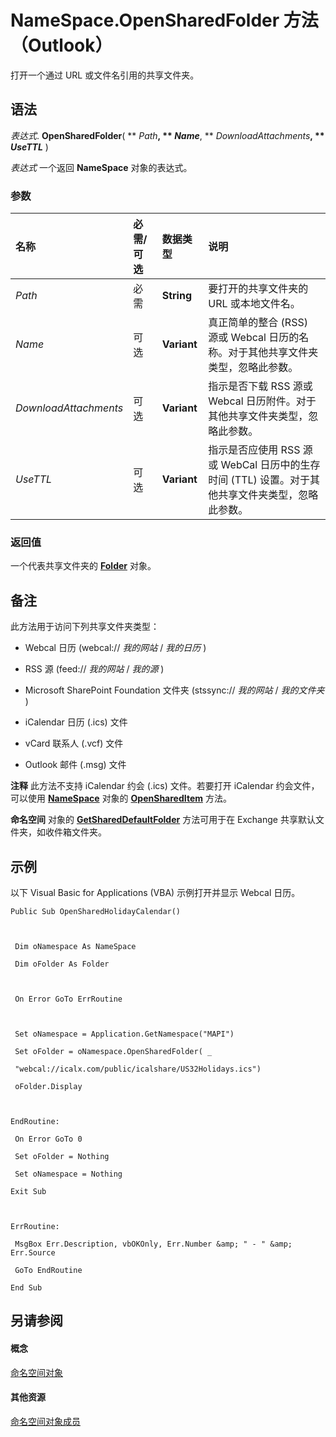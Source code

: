 
# NameSpace.OpenSharedFolder 方法 （Outlook）

打开一个通过 URL 或文件名引用的共享文件夹。


## 语法

 _表达式_. **OpenSharedFolder**( ** _Path_**, ** _Name_**, ** _DownloadAttachments_**, ** _UseTTL_** )

 _表达式_ 一个返回 **NameSpace** 对象的表达式。


### 参数



|**名称**|**必需/可选**|**数据类型**|**说明**|
|:-----|:-----|:-----|:-----|
| _Path_|必需|**String**|要打开的共享文件夹的 URL 或本地文件名。|
| _Name_|可选|**Variant**|真正简单的整合 (RSS) 源或 Webcal 日历的名称。对于其他共享文件夹类型，忽略此参数。|
| _DownloadAttachments_|可选|**Variant**|指示是否下载 RSS 源或 Webcal 日历附件。对于其他共享文件夹类型，忽略此参数。|
| _UseTTL_|可选|**Variant**|指示是否应使用 RSS 源或 WebCal 日历中的生存时间 (TTL) 设置。对于其他共享文件夹类型，忽略此参数。|

### 返回值

一个代表共享文件夹的  **[Folder](3cf6cda8-6d70-666e-2643-9d9c5b9cacfc.md)** 对象。


## 备注

此方法用于访问下列共享文件夹类型：


- Webcal 日历 (webcal:// _我的网站_ / _我的日历_ )
    
- RSS 源 (feed:// _我的网站_ / _我的源_ )
    
- Microsoft SharePoint Foundation 文件夹 (stssync:// _我的网站_ / _我的文件夹_ )
    
- iCalendar 日历 (.ics) 文件
    
- vCard 联系人 (.vcf) 文件
    
- Outlook 邮件 (.msg) 文件
    

 **注释**  此方法不支持 iCalendar 约会 (.ics) 文件。若要打开 iCalendar 约会文件，可以使用  **[NameSpace](f0dcaa19-07f5-5d42-a3bf-2e42b7885644.md)** 对象的 **[OpenSharedItem](ebfed85c-0af5-eb72-7a58-ae9e8b655347.md)** 方法。

 **命名空间** 对象的 **[GetSharedDefaultFolder](e2196423-e4f2-2797-c16c-dc54e2c0f7d2.md)** 方法可用于在 Exchange 共享默认文件夹，如收件箱文件夹。


## 示例

以下 Visual Basic for Applications (VBA) 示例打开并显示 Webcal 日历。


```
Public Sub OpenSharedHolidayCalendar() 
 
 
 
 Dim oNamespace As NameSpace 
 
 Dim oFolder As Folder 
 
 
 
 On Error GoTo ErrRoutine 
 
 
 
 Set oNamespace = Application.GetNamespace("MAPI") 
 
 Set oFolder = oNamespace.OpenSharedFolder( _ 
 
 "webcal://icalx.com/public/icalshare/US32Holidays.ics") 
 
 oFolder.Display 
 
 
 
EndRoutine: 
 
 On Error GoTo 0 
 
 Set oFolder = Nothing 
 
 Set oNamespace = Nothing 
 
Exit Sub 
 
 
 
ErrRoutine: 
 
 MsgBox Err.Description, vbOKOnly, Err.Number &amp; " - " &amp; Err.Source 
 
 GoTo EndRoutine 
 
End Sub
```


## 另请参阅


#### 概念


[命名空间对象](f0dcaa19-07f5-5d42-a3bf-2e42b7885644.md)
#### 其他资源


[命名空间对象成员](d7a978a3-a2c8-6195-c5f8-af8773500456.md)